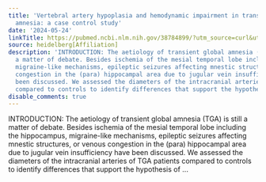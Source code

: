 ```yaml
---
title: 'Vertebral artery hypoplasia and hemodynamic impairment in transient global
  amnesia: a case control study'
date: '2024-05-24'
linkTitle: https://pubmed.ncbi.nlm.nih.gov/38784899/?utm_source=curl&utm_medium=rss&utm_campaign=pubmed-2&utm_content=1FakS-2QOkCT8HsMOQP1bCRQ4YzyumYOmxmF0moLsQ3dFB1E9V&fc=20220326224207&ff=20240524184553&v=2.18.0.post9+e462414
source: heidelberg[Affiliation]
description: 'INTRODUCTION: The aetiology of transient global amnesia (TGA) is still
  a matter of debate. Besides ischemia of the mesial temporal lobe including the hippocampus,
  migraine-like mechanisms, epileptic seizures affecting mnestic structures, or venous
  congestion in the (para) hippocampal area due to jugular vein insufficiency have
  been discussed. We assessed the diameters of the intracranial arteries of TGA patients
  compared to controls to identify differences that support the hypothesis of ...'
disable_comments: true
---
```

INTRODUCTION: The aetiology of transient global amnesia (TGA) is still a matter of debate. Besides ischemia of the mesial temporal lobe including the hippocampus, migraine-like mechanisms, epileptic seizures affecting mnestic structures, or venous congestion in the (para) hippocampal area due to jugular vein insufficiency have been discussed. We assessed the diameters of the intracranial arteries of TGA patients compared to controls to identify differences that support the hypothesis of ...